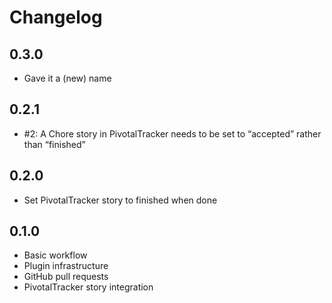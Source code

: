# Changelog


## 0.3.0

* Gave it a (new) name


## 0.2.1

* #2: A Chore story in PivotalTracker needs to be set to “accepted” rather than “finished”


## 0.2.0

* Set PivotalTracker story to finished when done


## 0.1.0

* Basic workflow
* Plugin infrastructure
* GitHub pull requests
* PivotalTracker story integration
